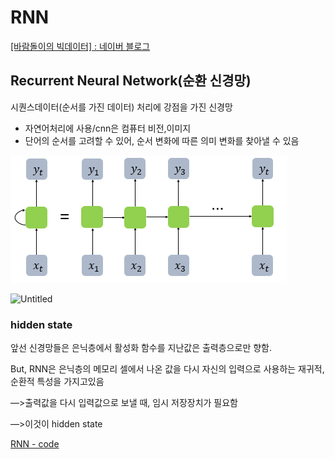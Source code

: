 # RNN

[[바람돌이의 빅데이터] : 네이버 블로그](https://blog.naver.com/winddori2002/221974391796)

## Recurrent Neural Network(순환 신경망)

시퀀스데이터(순서를 가진 데이터) 처리에 강점을 가진 신경망

- 자연어처리에 사용/cnn은 컴퓨터 비전,이미지
- 단어의 순서를 고려할 수 있어, 순서 변화에 따른 의미 변화를 찾아낼 수 있음

![Untitled](RNN/Untitled.png)

![Untitled](RNN%206f46a315a9844c05add74c105b3a29cf/Untitled%201.png)

### hidden state

앞선 신경망들은 은닉층에서 활성화 함수를 지난값은 출력층으로만 향함. 

But, RNN은 은닉층의 메모리 셀에서 나온 값을 다시 자신의 입력으로 사용하는 재귀적, 순환적 특성을 가지고있음

—>출력값을 다시 입력값으로 보낼 때, 임시 저장장치가 필요함

—>이것이 hidden state

[RNN - code](https://www.notion.so/RNN-code-df7b374bf6ff4bd78cb62898b4dd8bb7)
